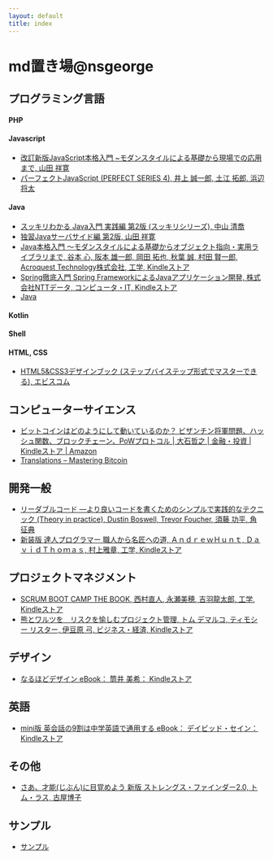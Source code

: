 ```yaml
---
layout: default
title: index
---
```


# md置き場@nsgeorge

## プログラミング言語

#### PHP

#### Javascript

 - [改訂新版JavaScript本格入門 ~モダンスタイルによる基礎から現場での応用まで, 山田 祥寛](https://www.amazon.co.jp/gp/product/477418411X/ref=oh_aui_detailpage_o01_s00?ie=UTF8&psc=1)
 - [パーフェクトJavaScript (PERFECT SERIES 4), 井上 誠一郎, 土江 拓郎, 浜辺 将太](https://www.amazon.co.jp/gp/product/477414813X/ref=oh_aui_detailpage_o07_s00?ie=UTF8&psc=1)

#### Java

 - [スッキリわかる Java入門 実践編 第2版 (スッキリシリーズ), 中山 清喬](https://www.amazon.co.jp/gp/product/4844336770/ref=oh_aui_detailpage_o04_s00?ie=UTF8&psc=1)
 - [独習Javaサーバサイド編 第2版, 山田 祥寛](https://www.amazon.co.jp/gp/product/4798130494/ref=oh_aui_detailpage_o02_s00?ie=UTF8&psc=1)
 - [Java本格入門 ～モダンスタイルによる基礎からオブジェクト指向・実用ライブラリまで, 谷本 心, 阪本 雄一郎, 岡田 拓也, 秋葉 誠, 村田 賢一郎, Acroquest Technology株式会社, 工学, Kindleストア](https://www.amazon.co.jp/gp/product/B071D8RYR5/ref=oh_aui_d_detailpage_o00_?ie=UTF8&psc=1)
 - [Spring徹底入門 Spring FrameworkによるJavaアプリケーション開発, 株式会社NTTデータ, コンピュータ・IT, Kindleストア](https://www.amazon.co.jp/gp/product/B01IEWNLBU/ref=oh_aui_d_detailpage_o01_?ie=UTF8&psc=1)
 - [Java](programming_language/java.md)

#### Kotlin

#### Shell

#### HTML, CSS

 - [HTML5&CSS3デザインブック (ステップバイステップ形式でマスターできる), エビスコム](https://www.amazon.co.jp/HTML5-CSS3%E3%83%87%E3%82%B6%E3%82%A4%E3%83%B3%E3%83%96%E3%83%83%E3%82%AF-%E3%82%B9%E3%83%86%E3%83%83%E3%83%97%E3%83%90%E3%82%A4%E3%82%B9%E3%83%86%E3%83%83%E3%83%97%E5%BD%A2%E5%BC%8F%E3%81%A7%E3%83%9E%E3%82%B9%E3%82%BF%E3%83%BC%E3%81%A7%E3%81%8D%E3%82%8B-%E3%82%A8%E3%83%93%E3%82%B9%E3%82%B3%E3%83%A0/dp/4883379647/ref=sr_1_1?ie=UTF8&qid=1528213176&sr=8-1&keywords=html5+css3+%E3%83%87%E3%82%B6%E3%82%A4%E3%83%B3%E3%83%96%E3%83%83%E3%82%AF)

## コンピューターサイエンス

 - [ビットコインはどのようにして動いているのか？ ビザンチン将軍問題、ハッシュ関数、ブロックチェーン、PoWプロトコル | 大石哲之 | 金融・投資 | Kindleストア | Amazon](https://www.amazon.co.jp/%E3%83%93%E3%83%83%E3%83%88%E3%82%B3%E3%82%A4%E3%83%B3%E3%81%AF%E3%81%A9%E3%81%AE%E3%82%88%E3%81%86%E3%81%AB%E3%81%97%E3%81%A6%E5%8B%95%E3%81%84%E3%81%A6%E3%81%84%E3%82%8B%E3%81%AE%E3%81%8B%EF%BC%9F-%E3%83%93%E3%82%B6%E3%83%B3%E3%83%81%E3%83%B3%E5%B0%86%E8%BB%8D%E5%95%8F%E9%A1%8C%E3%80%81%E3%83%8F%E3%83%83%E3%82%B7%E3%83%A5%E9%96%A2%E6%95%B0%E3%80%81%E3%83%96%E3%83%AD%E3%83%83%E3%82%AF%E3%83%81%E3%82%A7%E3%83%BC%E3%83%B3%E3%80%81PoW%E3%83%97%E3%83%AD%E3%83%88%E3%82%B3%E3%83%AB-%E5%A4%A7%E7%9F%B3%E5%93%B2%E4%B9%8B-ebook/dp/B00IZGMCFC)
 - [Translations – Mastering Bitcoin](https://bitcoinbook.info/translations-of-mastering-bitcoin/)

## 開発一般

 - [リーダブルコード ―より良いコードを書くためのシンプルで実践的なテクニック (Theory in practice), Dustin Boswell, Trevor Foucher, 須藤 功平, 角 征典](https://www.amazon.co.jp/%E3%83%AA%E3%83%BC%E3%83%80%E3%83%96%E3%83%AB%E3%82%B3%E3%83%BC%E3%83%89-%E2%80%95%E3%82%88%E3%82%8A%E8%89%AF%E3%81%84%E3%82%B3%E3%83%BC%E3%83%89%E3%82%92%E6%9B%B8%E3%81%8F%E3%81%9F%E3%82%81%E3%81%AE%E3%82%B7%E3%83%B3%E3%83%97%E3%83%AB%E3%81%A7%E5%AE%9F%E8%B7%B5%E7%9A%84%E3%81%AA%E3%83%86%E3%82%AF%E3%83%8B%E3%83%83%E3%82%AF-Theory-practice-Boswell/dp/4873115655/ref=sr_1_1?ie=UTF8&qid=1528212971&sr=8-1&keywords=%E3%83%AA%E3%83%BC%E3%83%80%E3%83%96%E3%83%AB%E3%82%B3%E3%83%BC%E3%83%89)
 - [新装版 達人プログラマー 職人から名匠への道, ＡｎｄｒｅｗＨｕｎｔ, ＤａｖｉｄＴｈｏｍａｓ, 村上雅章, 工学, Kindleストア](https://www.amazon.co.jp/gp/product/B06W567M44/ref=oh_aui_d_detailpage_o06_?ie=UTF8&psc=1)

## プロジェクトマネジメント

 - [SCRUM BOOT CAMP THE BOOK, 西村直人, 永瀬美穂, 吉羽龍太郎, 工学, Kindleストア](https://www.amazon.co.jp/dp/B00DIM6BMI/ref=dp-kindle-redirect?_encoding=UTF8&btkr=1)
 - [熊とワルツを　リスクを愉しむプロジェクト管理, トム デマルコ, ティモシー リスター, 伊豆原 弓, ビジネス・経済, Kindleストア](https://www.amazon.co.jp/gp/product/B00F4QOMWM/ref=oh_aui_d_detailpage_o01_?ie=UTF8&psc=1)

## デザイン

 - [なるほどデザイン eBook： 筒井 美希： Kindleストア](https://www.amazon.co.jp/gp/product/B012VJNW6Q/ref=oh_aui_d_detailpage_o03_?ie=UTF8&psc=1)

## 英語

 - [mini版 英会話の9割は中学英語で通用する eBook： デイビッド・セイン： Kindleストア](https://www.amazon.co.jp/gp/product/B00DJ2MQ4E/ref=oh_aui_d_detailpage_o02_?ie=UTF8&psc=1)

## その他

 - [さあ、才能(じぶん)に目覚めよう 新版 ストレングス・ファインダー2.0, トム・ラス, 古屋博子](https://www.amazon.co.jp/gp/product/4532321433/ref=oh_aui_detailpage_o05_s00?ie=UTF8&psc=1)

## サンプル

 - [サンプル](sample/sample.html)
